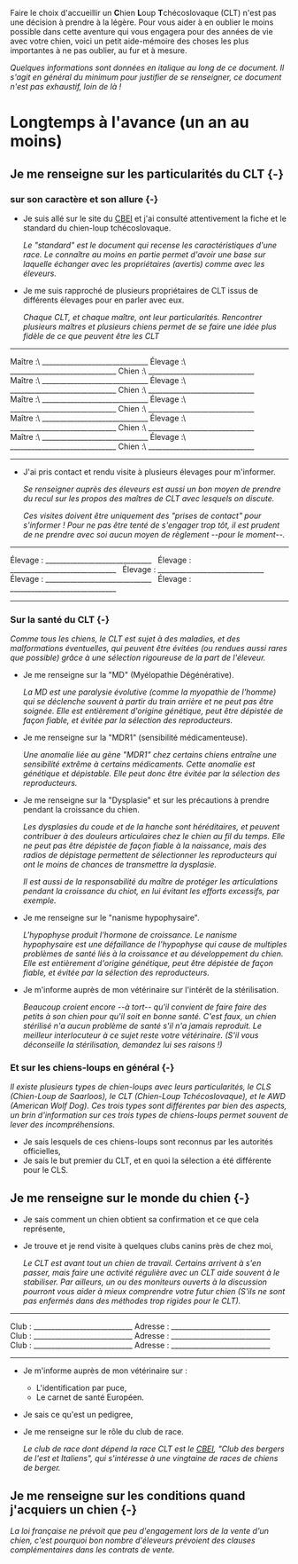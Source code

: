 Faire le choix d'accueillir un **C**hien **L**oup **T**chécoslovaque (CLT) n'est pas une décision à prendre à la légère. Pour vous aider à en oublier le moins possible dans cette aventure qui vous engagera pour des années de vie avec votre chien, voici un petit aide-mémoire des choses les plus importantes à ne pas oublier, au fur et à mesure.

*Quelques informations sont données en italique au long de ce document. Il s'agit en général du minimum pour justifier de se renseigner, ce document n'est pas exhaustif, loin de là !*


# Longtemps à l'avance (un an au moins)

## Je me renseigne sur les particularités du CLT {-}

### sur son caractère et son allure {-}
-   Je suis allé sur le site du [CBEI](http://www.cbei.fr) et j'ai consulté attentivement la fiche et le standard du chien-loup tchécoslovaque.

    *Le "standard" est le document qui recense les caractéristiques d'une race. Le connaître au moins en partie permet d'avoir une base sur laquelle échanger avec les propriétaires (avertis) comme avec les éleveurs.*

-   Je me suis rapproché de plusieurs propriétaires de CLT issus de différents élevages pour en parler avec eux.

    *Chaque CLT, et chaque maître, ont leur particularités. Rencontrer plusieurs maîtres et plusieurs chiens permet de se faire une idée plus fidèle de ce que peuvent être les CLT*

---------- --------------------------------
Maître :\   ______________________________
Élevage :\  ______________________________
Chien :\    ______________________________
                     
Maître :\   ______________________________
Élevage :\  ______________________________
Chien :\    ______________________________
                     
Maître :\   ______________________________
Élevage :\  ______________________________
Chien :\    ______________________________
                     
Maître :\   ______________________________
Élevage :\  ______________________________
Chien :\    ______________________________
                     
Maître :\   ______________________________
Élevage :\  ______________________________
Chien :\    ______________________________
---------- --------------------------------

-   J'ai pris contact et rendu visite à plusieurs élevages pour m'informer.

    *Se renseigner auprès des éleveurs est aussi un bon moyen de prendre du recul sur les propos des maîtres de CLT avec lesquels on discute.*

    *Ces visites doivent être uniquement des "prises de contact" pour s'informer ! Pour ne pas être tenté de s'engager trop tôt, il est prudent de ne prendre avec soi aucun moyen de règlement --pour le moment--.*


---------- --------------------------------
Élevage :   ______________________________
                 
Élevage :   ______________________________
                 
Élevage :   ______________________________
                 
Élevage :   ______________________________
                 
Élevage :   ______________________________
                 
---------- --------------------------------

### Sur la santé du CLT {-}
*Comme tous les chiens, le CLT est sujet à des maladies, et des malformations éventuelles, qui peuvent être évitées (ou rendues aussi rares que possible) grâce à une sélection rigoureuse de la part de l'éleveur.*

-   Je me renseigne sur la "MD" (Myélopathie Dégénérative).

    *La MD est une paralysie évolutive (comme la myopathie de l'homme) qui se déclenche souvent à partir du train arrière et ne peut pas être soignée. Elle est entièrement d'origine génétique, peut être dépistée de façon fiable, et évitée par la sélection des reproducteurs.*

-   Je me renseigne sur la "MDR1" (sensibilité médicamenteuse).

    *Une anomalie liée au gène "MDR1" chez certains chiens entraîne une sensibilité extrême à certains médicaments. Cette anomalie est génétique et dépistable. Elle peut donc être évitée par la sélection des reproducteurs.*

*   Je me renseigne sur la "Dysplasie" et sur les précautions à prendre pendant la croissance du chien.

    *Les dysplasies du coude et de la hanche sont héréditaires, et peuvent contribuer à des douleurs articulaires chez le chien au fil du temps. Elle ne peut pas être dépistée de façon fiable à la naissance, mais des radios de dépistage permettent de sélectionner les reproducteurs qui ont le moins de chances de transmettre la dysplasie.*

    *Il est aussi de la responsabilité du maître de protéger les articulations pendant la croissance du chiot, en lui évitant les efforts excessifs, par exemple.*

-   Je me renseigne sur le "nanisme hypophysaire".

    *L'hypophyse produit l'hormone de croissance. Le nanisme hypophysaire est une défaillance de l'hypophyse qui cause de multiples problèmes de santé liés à la croissance et au développement du chien. Elle est entièrement d'origine génétique, peut être dépistée de façon fiable, et évitée par la sélection des reproducteurs.*

-   Je m'informe auprès de mon vétérinaire sur l'intérêt de la stérilisation.

    *Beaucoup croient encore --à tort-- qu'il convient de faire faire des petits à son chien pour qu'il soit en bonne santé. C'est faux, un chien stérilisé n'a aucun problème de santé s'il n'a jamais reproduit. Le meilleur interlocuteur à ce sujet reste votre vétérinaire. (S'il vous déconseille la stérilisation, demandez lui ses raisons !)*

### Et sur les chiens-loups en général {-}
*Il existe plusieurs types de chien-loups avec leurs particularités, le CLS (Chien-Loup de Saarloos), le CLT (Chien-Loup Tchécoslovaque), et le AWD (American Wolf Dog). Ces trois types sont différentes par bien des aspects, un brin d'information sur ces trois types de chiens-loups permet souvent de lever des incompréhensions.*

-   Je sais lesquels de ces chiens-loups sont reconnus par les autorités officielles,
-   Je sais le but premier du CLT, et en quoi la sélection a été différente pour le CLS.

## Je me renseigne sur le monde du chien {-}

-   Je sais comment un chien obtient sa confirmation et ce que cela représente,
-   Je trouve et je rend visite à quelques clubs canins près de chez moi,

    *Le CLT est avant tout un chien de travail. Certains arrivent à s'en passer, mais faire une activité régulière avec un CLT aide souvent à le stabiliser. Par ailleurs, un ou des moniteurs ouverts à la discussion pourront vous aider à mieux comprendre votre futur chien (S'ils ne sont pas enfermés dans des méthodes trop rigides pour le CLT).*

---------- ------------------------------
Club :      ____________________________
Adresse :   ____________________________
 
Club :      ____________________________
Adresse :   ____________________________
 
Club :      ____________________________
Adresse :   ____________________________
---------- ------------------------------

-   Je m'informe auprès de mon vétérinaire sur :
    -   L'identification par puce,
    -   Le carnet de santé Européen.

-   Je sais ce qu'est un pedigree,

-   Je me renseigne sur le rôle du club de race.

    *Le club de race dont dépend la race CLT est le [CBEI](http://www.cbei.fr), "Club des bergers de l'est et Italiens", qui s'intéresse à une vingtaine de races de chiens de berger.*


## Je me renseigne sur les conditions quand j'acquiers un chien {-}

*La loi française ne prévoit que peu d'engagement lors de la vente d'un chien, c'est pourquoi bon nombre d'éleveurs prévoient des clauses complémentaires dans les contrats de vente.*
